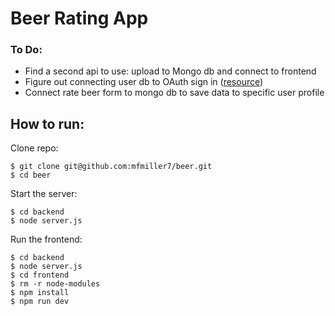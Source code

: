 # Beer Rating App
### To Do:
* Find a second api to use: upload to Mongo db and connect to frontend
* Figure out connecting user db to OAuth sign in ([resource](https://www.dhiwise.com/post/react-google-oauth-the-key-to-secure-and-quick-logins))
* Connect rate beer form to mongo db to save data to specific user profile

## How to run:
Clone repo:
```
$ git clone git@github.com:mfmiller7/beer.git
$ cd beer
```
Start the server:
```
$ cd backend
$ node server.js
```
Run the frontend:
```
$ cd backend
$ node server.js
$ cd frontend
$ rm -r node-modules
$ npm install
$ npm run dev
```